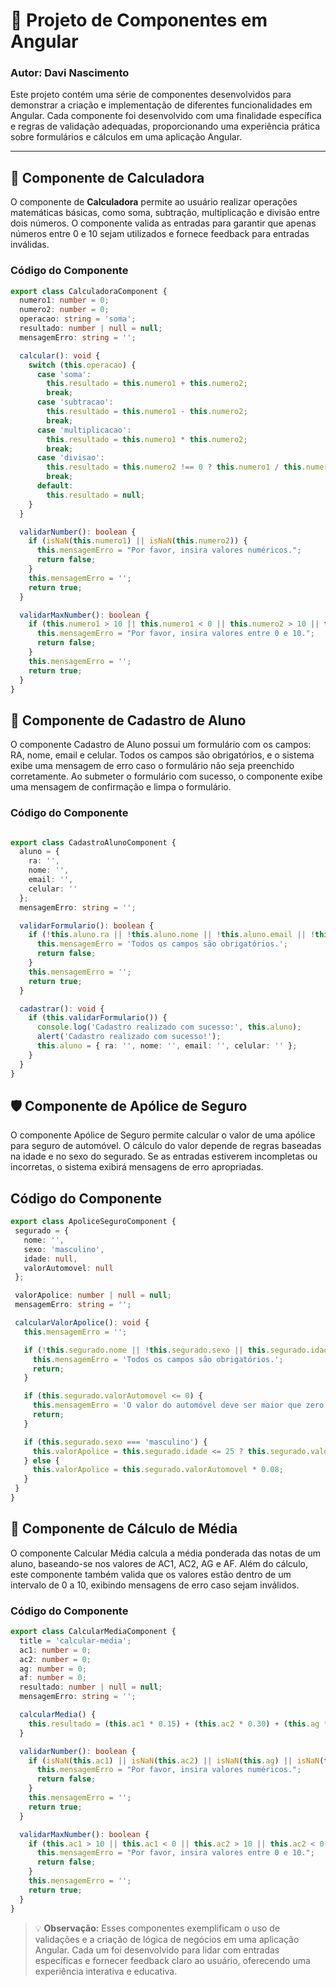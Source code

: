 # 📐 Projeto de Componentes em Angular

### Autor: Davi Nascimento

Este projeto contém uma série de componentes desenvolvidos para demonstrar a criação e implementação de diferentes funcionalidades em Angular. Cada componente foi desenvolvido com uma finalidade específica e regras de validação adequadas, proporcionando uma experiência prática sobre formulários e cálculos em uma aplicação Angular.

---

## 🧮 Componente de Calculadora

O componente de **Calculadora** permite ao usuário realizar operações matemáticas básicas, como soma, subtração, multiplicação e divisão entre dois números. O componente valida as entradas para garantir que apenas números entre 0 e 10 sejam utilizados e fornece feedback para entradas inválidas.

### Código do Componente

```typescript
export class CalculadoraComponent {
  numero1: number = 0;
  numero2: number = 0;
  operacao: string = 'soma';
  resultado: number | null = null;
  mensagemErro: string = '';

  calcular(): void {
    switch (this.operacao) {
      case 'soma':
        this.resultado = this.numero1 + this.numero2;
        break;
      case 'subtracao':
        this.resultado = this.numero1 - this.numero2;
        break;
      case 'multiplicacao':
        this.resultado = this.numero1 * this.numero2;
        break;
      case 'divisao':
        this.resultado = this.numero2 !== 0 ? this.numero1 / this.numero2 : null;
        break;
      default:
        this.resultado = null;
    }
  }

  validarNumber(): boolean {
    if (isNaN(this.numero1) || isNaN(this.numero2)) {
      this.mensagemErro = "Por favor, insira valores numéricos.";
      return false;
    }
    this.mensagemErro = '';
    return true;
  }

  validarMaxNumber(): boolean {
    if (this.numero1 > 10 || this.numero1 < 0 || this.numero2 > 10 || this.numero2 < 0) {
      this.mensagemErro = "Por favor, insira valores entre 0 e 10.";
      return false;
    }
    this.mensagemErro = '';
    return true;
  }
}
```	
## 📄 Componente de Cadastro de Aluno
O componente Cadastro de Aluno possui um formulário com os campos: RA, nome, email e celular. Todos os campos são obrigatórios, e o sistema exibe uma mensagem de erro caso o formulário não seja preenchido corretamente. Ao submeter o formulário com sucesso, o componente exibe uma mensagem de confirmação e limpa o formulário.

### Código do Componente

```typescript

export class CadastroAlunoComponent {
  aluno = {
    ra: '',
    nome: '',
    email: '',
    celular: ''
  };
  mensagemErro: string = '';

  validarFormulario(): boolean {
    if (!this.aluno.ra || !this.aluno.nome || !this.aluno.email || !this.aluno.celular) {
      this.mensagemErro = 'Todos os campos são obrigatórios.';
      return false;
    }
    this.mensagemErro = '';
    return true;
  }

  cadastrar(): void {
    if (this.validarFormulario()) {
      console.log('Cadastro realizado com sucesso:', this.aluno);
      alert('Cadastro realizado com sucesso!');
      this.aluno = { ra: '', nome: '', email: '', celular: '' };
    }
  }
}
```
## 🛡️ Componente de Apólice de Seguro
O componente Apólice de Seguro permite calcular o valor de uma apólice para seguro de automóvel. O cálculo do valor depende de regras baseadas na idade e no sexo do segurado. Se as entradas estiverem incompletas ou incorretas, o sistema exibirá mensagens de erro apropriadas.

## Código do Componente
 ```typescript
 export class ApoliceSeguroComponent {
  segurado = {
    nome: '',
    sexo: 'masculino',
    idade: null,
    valorAutomovel: null
  };

  valorApolice: number | null = null;
  mensagemErro: string = '';

  calcularValorApolice(): void {
    this.mensagemErro = '';

    if (!this.segurado.nome || !this.segurado.sexo || this.segurado.idade === null || this.segurado.valorAutomovel === null) {
      this.mensagemErro = 'Todos os campos são obrigatórios.';
      return;
    }

    if (this.segurado.valorAutomovel <= 0) {
      this.mensagemErro = 'O valor do automóvel deve ser maior que zero.';
      return;
    }

    if (this.segurado.sexo === 'masculino') {
      this.valorApolice = this.segurado.idade <= 25 ? this.segurado.valorAutomovel * 0.15 : this.segurado.valorAutomovel * 0.10;
    } else {
      this.valorApolice = this.segurado.valorAutomovel * 0.08;
    }
  }
}
```
## 📝 Componente de Cálculo de Média
O componente Calcular Média calcula a média ponderada das notas de um aluno, baseando-se nos valores de AC1, AC2, AG e AF. Além do cálculo, este componente também valida que os valores estão dentro de um intervalo de 0 a 10, exibindo mensagens de erro caso sejam inválidos.

### Código do Componente
```typescript
export class CalcularMediaComponent {
  title = 'calcular-media';
  ac1: number = 0;
  ac2: number = 0;
  ag: number = 0;
  af: number = 0;
  resultado: number | null = null;
  mensagemErro: string = '';

  calcularMedia() {
    this.resultado = (this.ac1 * 0.15) + (this.ac2 * 0.30) + (this.ag * 0.10) + (this.af * 0.45);
  }

  validarNumber(): boolean {
    if (isNaN(this.ac1) || isNaN(this.ac2) || isNaN(this.ag) || isNaN(this.af)) {
      this.mensagemErro = "Por favor, insira valores numéricos.";
      return false;
    }
    this.mensagemErro = '';
    return true;
  }

  validarMaxNumber(): boolean {
    if (this.ac1 > 10 || this.ac1 < 0 || this.ac2 > 10 || this.ac2 < 0 || this.ag > 10 || this.ag < 0 || this.af > 10 || this.af < 0) {
      this.mensagemErro = "Por favor, insira valores entre 0 e 10.";
      return false;
    }
    this.mensagemErro = '';
    return true;
  }
}
```
> 💡 **Observação:** Esses componentes exemplificam o uso de validações e a criação de lógica de negócios em uma aplicação Angular. Cada um foi desenvolvido para lidar com entradas específicas e fornecer feedback claro ao usuário, oferecendo uma experiência interativa e educativa.
